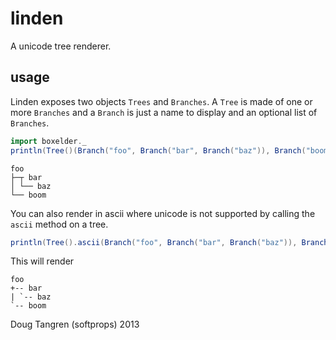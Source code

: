# linden

A unicode tree renderer.

## usage

Linden exposes two objects `Trees` and `Branches`. A `Tree` is made of one or more `Branches` and a `Branch` is just a name to display and an optional list of `Branches`.

```scala
import boxelder._
println(Tree()(Branch("foo", Branch("bar", Branch("baz")), Branch("boom"))))
```

    foo
    ├─┬ bar
    │ └── baz
    └── boom

You can also render in ascii where unicode is not supported by calling the `ascii` method on a tree.

```scala
println(Tree().ascii(Branch("foo", Branch("bar", Branch("baz")), Branch("boom"))))
```

This will render

    foo
    +-- bar
    | `-- baz
    `-- boom

Doug Tangren (softprops) 2013
